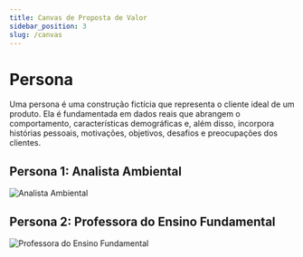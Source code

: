 ```yaml
---
title: Canvas de Proposta de Valor
sidebar_position: 3
slug: /canvas
---
```


# Persona

Uma persona é uma construção fictícia que representa o cliente ideal de um produto. Ela é fundamentada em dados reais que abrangem o comportamento, características demográficas e, além disso, incorpora histórias pessoais, motivações, objetivos, desafios e preocupações dos clientes.

## Persona 1: Analista Ambiental

![Analista Ambiental](/img/Persona1.png)

## Persona 2: Professora do Ensino Fundamental

![Professora do Ensino Fundamental](/img/Persona2.png)